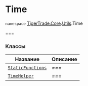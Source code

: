 # Time

`namespace` [TigerTrade.Core](../../).[Utils](../).Time

\===

### Классы

| Название                                   | Описание |
| ------------------------------------------ | -------- |
| [`StaticFunctions`](staticfunctions.cs.md) | _===_    |
| [`TimeHelper`](timehelper.cs.md)           | _===_    |

